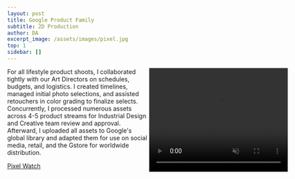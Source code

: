 ```yaml
---
layout: post
title: Google Product Family
subtitle: 2D Production
author: DA
excerpt_image: /assets/images/pixel.jpg
top: 1
sidebar: []
---
```


<div class="post-except" style="display:flex">
<div style="flex: 0 0 65%;">
For all lifestyle product shoots, I collaborated tightly with our Art Directors on schedules, budgets, and logistics. I created timelines, managed initial photo selections, and assisted retouchers in color grading to finalize selects. Concurrently, I processed numerous assets across 4-5 product streams for Industrial Design and Creative team review and approval. Afterward, I uploaded all assets to Google's global library and adapted them for use on social media, retail, and the Gstore for worldwide distribution.

<a href="https://store.google.com/config/google_pixel_watch" target="_blank">Pixel Watch</a>
</div>
<div style="flex: 1;">
<video width="320" height="240" controls autoplay muted>
  <source src="/assets/images/pixel-watch.mp4" type="video/mp4" >
Your browser does not support the video tag.
</video>
<div>
<div>